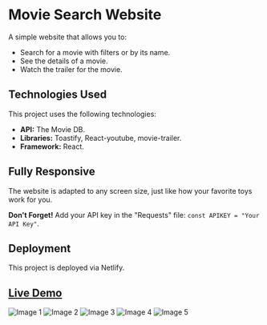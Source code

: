 # Movie Search Website

A simple website that allows you to:

- Search for a movie with filters or by its name.
- See the details of a movie.
- Watch the trailer for the movie.

## Technologies Used

This project uses the following technologies:

- **API:** The Movie DB.
- **Libraries:** Toastify, React-youtube, movie-trailer.
- **Framework:** React.

## Fully Responsive

The website is adapted to any screen size, just like how your favorite toys work for you.

**Don't Forget!** Add your API key in the "Requests" file: `const APIKEY = "Your API Key"`.

## Deployment

This project is deployed via Netlify.

## [Live Demo](https://62fce37b5bc7f6024e095a14--delicate-longma-a9c4e4.netlify.app/)

![Image 1](https://user-images.githubusercontent.com/88171482/185143290-5132612b-b349-43a5-94b7-fe038e8e745a.png)
![Image 2](https://user-images.githubusercontent.com/88171482/185143405-295ed37b-3f97-40c4-bc3f-e93ef7669527.png)
![Image 3](https://user-images.githubusercontent.com/88171482/185143488-c43b361d-3765-40e3-8368-700a1bde60fd.png)
![Image 4](https://user-images.githubusercontent.com/88171482/185143552-1f086f25-b900-4e0b-8fbd-c82a5cbc42dd.png)
![Image 5](https://user-images.githubusercontent.com/88171482/185143615-c3d3ba42-a578-4c14-b961-dd2db7143984.png)
